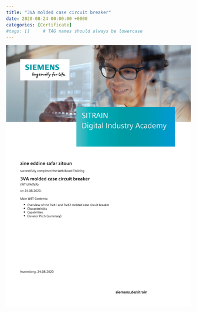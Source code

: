 ```yaml
---
title: "3VA molded case circuit breaker"
date: 2020-08-24 00:00:00 +0000
categories: [Certificate]
#tags: []     # TAG names should always be lowercase
---
```



![3VA molded case circuit breaker](./Certs/In_DB_lc.robots.LCPDFCertificateGenerationProductRobot_QA585O4-1.png "3VA molded case circuit breaker")